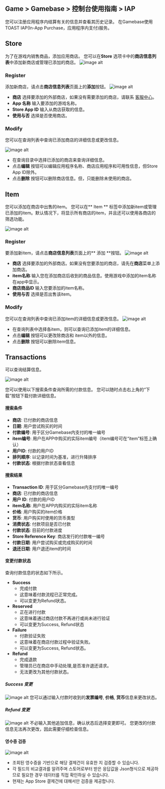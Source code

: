## Game > Gamebase > 控制台使用指南 > IAP

您可以注册应用程序内结算有关的信息并查看其历史记录。
在Gamebase使用 TOAST IAP(In-App Purchase，应用程序内支付)服务。

## Store

为了在游戏内销售商品，添加应用商店。
您可以在**Store** 选项卡中的**商店信息列表**中添加新商店或管理已添加的商店。
![image alt](http://static.toastoven.net/prod_gamebase/Operators_Guide/Console_IAP_App1_1.0.png)

### Register

添加新商店，请点击**商店信息列表**页面上的**添加**按钮。
![image alt](http://static.toastoven.net/prod_gamebase/Operators_Guide/Console_IAP_App2_1.0.png)

* **商店**  选择要添加的外部商店，如果没有需要添加的商店，请联系 [客服中心](https://toast.com/support/inquiry)。
* **App 名称** 输入要添加的游戏名称。
* **Store App ID** 输入从商店获取的信息。
* **使用与否**  选择是否使用商店。

### Modify

您可以在查询列表中查询已添加商店的详细信息或更改信息。

![image alt](http://static.toastoven.net/prod_gamebase/Operators_Guide/Console_IAP_App3_1.0.png)
- 在查询目录中选择已添加的商店来查询详细信息。
- 点击**编辑** 按钮可以编辑应用程序名称、商店应用程序和可用性信息，但Store App ID除外。
- 点击**删除** 按钮可以删除商店信息。但，只能删除未使用的商店。

## Item

您可以添加在商店中出售的item。
您可以在** Item ** 标签中添加新item或管理已添加的item。默认情况下，将显示所有商店的item，并且还可以使用各商店的筛选功能。

![image alt](http://static.toastoven.net/prod_gamebase/Operators_Guide/Console_IAP_Item1_1.0.png)

### Register

要添加新item，请点击**商店信息列表**页面上的** 添加 **按钮。
![image alt](http://static.toastoven.net/prod_gamebase/Operators_Guide/Console_IAP_Item2_1.0.png)

* **商店** 选择要添加的外部商店。如果没有您要添加的商店，请先在**商店**菜单上添加商店。
* **item名称** 输入您在添加商店后收到的商品信息。使用游戏中添加的item名称在app中显示。
* **商店商品ID** 输入您要添加的item名称。
* **使用与否** 选择是否出售该item。

### Modify

您可以在查询列表中查询已添加item的详细信息或更改信息。
![image alt](http://static.toastoven.net/prod_gamebase/Operators_Guide/Console_IAP_Item3_1.0.png)
- 在查询列表中选择各item，则可以查询已添加item的详细信息。
- 点击**编辑** 按钮可以更改除商店和 item以外的信息。
- 点击**删除** 按钮可以删除item信息。

## Transactions

可以查询结算信息。

![image alt](http://static.toastoven.net/prod_gamebase/Operators_Guide/Operators_Guide/Console_IAP_Transaction1_1.4.png)

您可以使用以下搜索条件查询所需的付款信息。
您可以随时点击右上角的“下载”按钮下载付款详细信息。
#### 搜索条件

- **商店**: 已付款的商店信息
- **日期**: 用户尝试购买的时间
- **付款编号**: 用于区分Gamebase内支付的唯一编号
- **item编号**: 用户在APP中购买的实际item编号（item编号可在“item”标签上确认）
- **用户ID**: 付款的用户ID
- **排列顺序**: 以记录时间为基准，进行升降排序
- **付款状态**: 根据付款状态查看信息

#### 搜索结果
- **Transaction ID**: 用于区分Gamebase内支付的唯一编号
- **商店**: 已付款的商店信息
- **用户 ID**: 付款的用户ID
- **item名称**: 用户在APP内购买的实际item名称
- **价格**: 用户购买的item价格
- **货币**: 用户购买时使用的货币类型
- **消费状态**: 付款项目是否已付款
- **付款状态**: 目前的付款进度
- **Store Reference Key**: 商店发行的付款唯一编号
- **付款日期**: 用户尝试购买或完成购买的时间
- **退还日期**: 用户退还item的时间

#### 变更付款状态
查询付款信息的状态如下所示。

- **Success**
	- 完成付款
    - 这意味着付款流程已正常完成。
    - 可以变更为Refund状态。
- **Reserved**
	- 正在进行付款
	- 这意味着通过商店付款不再进行或尚未进行验证
	- 可以变更为Success, Refund状态
- **Failure**
	- 付款验证失败
	- 这意味着在商店付款过程中验证失败。
	- 可以变更为Success, Refund状态。
- **Refund**
	- 完成退款
	- 管理员已在商店中手动处理,是否准许退还请求。
	- 无法更改为其他付款状态。

##### Success 变更

![image alt](http://static.toastoven.net/prod_gamebase/Operators_Guide/Console_IAP_Transaction2_1.0.png)
您可以通过输入付款时收到的**发票编号**, **价格**, **货币**信息来更改状态。

##### Refund 变更
![image alt](http://static.toastoven.net/prod_gamebase/Operators_Guide/Console_IAP_Transaction2_2.0.png)
不必输入其他追加信息，确认状态后选择变更即可。
您更改的付款信息无法再次更改，因此需要仔细检查信息。
#### 영수증 검증
![image alt](http://static.toastoven.net/prod_gamebase/Operators_Guide/Console_IAP_Transaction3.1.png)
* 조회된 영수증을 기반으로 해당 결제건이 유효한 지 검증할 수 있습니다.
* 각 필드의 비교결과를 알려주며 스토어로부터 받은 응답값을 Json형식으로 제공하므로 필요한 경우 데이터를 직접 확인하실 수 있습니다.
* 현재는 App Store 결제건에 대해서만 검증을 제공합니다.
